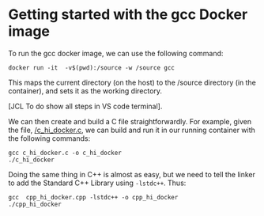 # Getting started with the gcc Docker image

To run the gcc docker image, we can use the following command:

```docker run -it  -v$(pwd):/source -w /source gcc```

This maps the current directory (on the host) to the /source directory (in the container), and sets it as the working directory.

[JCL To do show all steps in VS code terminal].

We can then create and build a C file straightforwardly. For example, given the file, [/c_hi_docker.c](./c_hi_docker.c), we can build and run it in our running container with the following commands:

```
gcc c_hi_docker.c -o c_hi_docker
./c_hi_docker
```

Doing the same thing in C++ is almost as easy, but we need to tell the linker to add the Standard C++ Library using ```-lstdc++```.  Thus:

```
gcc  cpp_hi_docker.cpp -lstdc++ -o cpp_hi_docker
./cpp_hi_docker
```

